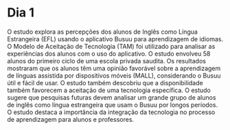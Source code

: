 # Dia 1

O estudo explora as percepções dos alunos de Inglês como Língua Estrangeira (EFL) usando o aplicativo Busuu para aprendizagem de idiomas. O Modelo de Aceitação de Tecnologia (TAM) foi utilizado para analisar as experiências dos alunos com o uso do aplicativo. O estudo envolveu 58 alunos do primeiro ciclo de uma escola privada saudita. Os resultados mostraram que os alunos têm uma opinião favorável sobre a aprendizagem de línguas assistida por dispositivos móveis (MALL), considerando o Busuu útil e fácil de usar. O estudo também descobriu que a disponibilidade também favorecem a aceitação de uma tecnologia específica. O estudo sugere que pesquisas futuras devem analisar um grande grupo de alunos de inglês como língua estrangeira que usam o Busuu por longos períodos. O estudo destaca a importância da integração da tecnologia no processo de aprendizagem para alunos e professores.
